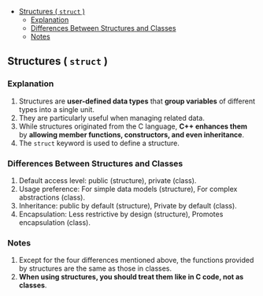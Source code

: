 <!-- vim-markdown-toc GFM -->

- [Structures ( `struct` )](#structures--struct-)
  - [Explanation](#explanation)
  - [Differences Between Structures and Classes](#differences-between-structures-and-classes)
  - [Notes](#notes)

<!-- vim-markdown-toc -->

## Structures ( `struct` )

### Explanation

1. Structures are **user-defined data types** that **group variables** of different types into a
   single unit.
2. They are particularly useful when managing related data.
3. While structures originated from the C language, **C++ enhances them** by **allowing member
   functions, constructors, and even inheritance**.
4. The `struct` keyword is used to define a structure.

### Differences Between Structures and Classes

1. Default access level: public (structure), private (class).
2. Usage preference: For simple data models (structure), For complex abstractions (class).
3. Inheritance: public by default (structure), Private by default (class).
4. Encapsulation: Less restrictive by design (structure), Promotes encapsulation (class).

### Notes

1. Except for the four differences mentioned above, the functions provided by structures are the
   same as those in classes.
2. **When using structures, you should treat them like in C code, not as classes**.
